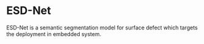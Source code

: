 # ESD-Net
ESD-Net is a semantic segmentation model for surface defect which targets the deployment in embedded system.
